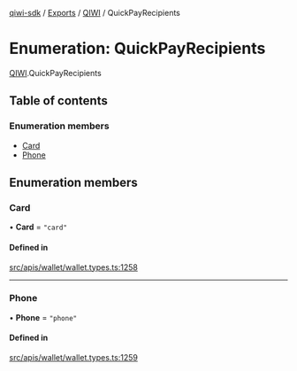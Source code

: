 [qiwi-sdk](../README.md) / [Exports](../modules.md) / [QIWI](../modules/QIWI.md) / QuickPayRecipients

# Enumeration: QuickPayRecipients

[QIWI](../modules/QIWI.md).QuickPayRecipients

## Table of contents

### Enumeration members

- [Card](QIWI.QuickPayRecipients.md#card)
- [Phone](QIWI.QuickPayRecipients.md#phone)

## Enumeration members

### Card

• **Card** = `"card"`

#### Defined in

[src/apis/wallet/wallet.types.ts:1258](https://github.com/AlexXanderGrib/node-qiwi-sdk/blob/7ca37ed/src/apis/wallet/wallet.types.ts#L1258)

___

### Phone

• **Phone** = `"phone"`

#### Defined in

[src/apis/wallet/wallet.types.ts:1259](https://github.com/AlexXanderGrib/node-qiwi-sdk/blob/7ca37ed/src/apis/wallet/wallet.types.ts#L1259)
